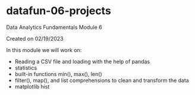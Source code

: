 # datafun-06-projects

Data Analytics Fundamentals Module 6

Created on 02/19/2023

In this module we will work on:

- Reading a CSV file and loading with the help of pandas
- statistics 
- built-in functions min(), max(), len()
- filter(), map(), and list comprehensions to clean and transform the data
- matplotlib hist